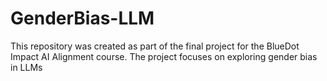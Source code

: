 # GenderBias-LLM
This repository was created as part of the final project for the BlueDot Impact AI Alignment course. The project focuses on exploring gender bias in LLMs
